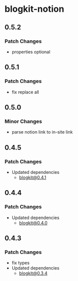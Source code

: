 # blogkit-notion

## 0.5.2

### Patch Changes

- properties optional

## 0.5.1

### Patch Changes

- fix replace all

## 0.5.0

### Minor Changes

- parse notion link to in-site link

## 0.4.5

### Patch Changes

- Updated dependencies
  - blogkit@0.4.1

## 0.4.4

### Patch Changes

- Updated dependencies
  - blogkit@0.4.0

## 0.4.3

### Patch Changes

- fix types
- Updated dependencies
  - blogkit@0.3.4
